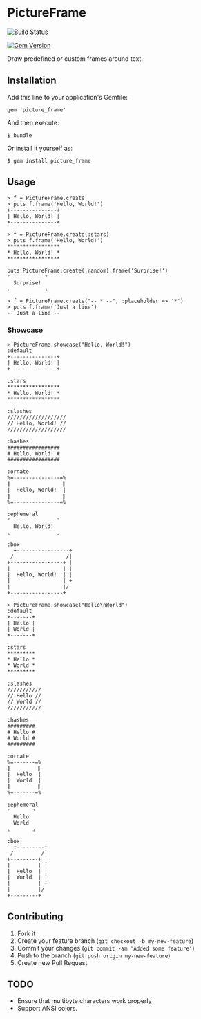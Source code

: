 # PictureFrame

[![Build Status](https://api.travis-ci.org/mschuerig/picture_frame.png?branch=master)](https://api.travis-ci.org/mschuerig/picture_frame)

[![Gem Version](https://badge.fury.io/rb/picture_frame.png)](http://badge.fury.io/rb/picture_frame)


Draw predefined or custom frames around text.

## Installation

Add this line to your application's Gemfile:

    gem 'picture_frame'

And then execute:

    $ bundle

Or install it yourself as:

    $ gem install picture_frame

## Usage

    > f = PictureFrame.create
    > puts f.frame('Hello, World!')
    +---------------+
    | Hello, World! |
    +---------------+

    > f = PictureFrame.create(:stars)
    > puts f.frame('Hello, World!')
    *****************
    * Hello, World! *
    *****************

    puts PictureFrame.create(:random).frame('Surprise!')
    ⌜           ⌝
      Surprise!
    ⌞           ⌟

    > f = PictureFrame.create("-- * --", :placeholder => '*')
    > puts f.frame('Just a line')
    -- Just a line --

### Showcase

    > PictureFrame.showcase("Hello, World!")
    :default
    +---------------+
    | Hello, World! |
    +---------------+

    :stars
    *****************
    * Hello, World! *
    *****************

    :slashes
    ///////////////////
    // Hello, World! //
    ///////////////////

    :hashes
    #################
    # Hello, World! #
    #################

    :ornate
    %=---------------=%
    ∥                 ∥
    |  Hello, World!  |
    ∥                 ∥
    %=---------------=%

    :ephemeral
    ⌜               ⌝
      Hello, World!
    ⌞               ⌟

    :box
      +-----------------+
     /                 /|
    +-----------------+ |
    |                 | |
    |  Hello, World!  | |
    |                 | +
    |                 |/
    +-----------------+

    > PictureFrame.showcase("Hello\nWorld")
    :default
    +-------+
    | Hello |
    | World |
    +-------+

    :stars
    *********
    * Hello *
    * World *
    *********

    :slashes
    ///////////
    // Hello //
    // World //
    ///////////

    :hashes
    #########
    # Hello #
    # World #
    #########

    :ornate
    %=-------=%
    ∥         ∥
    |  Hello  |
    |  World  |
    ∥         ∥
    %=-------=%

    :ephemeral
    ⌜       ⌝
      Hello
      World
    ⌞       ⌟

    :box
      +---------+
     /         /|
    +---------+ |
    |         | |
    |  Hello  | |
    |  World  | |
    |         | +
    |         |/
    +---------+


## Contributing

1. Fork it
2. Create your feature branch (`git checkout -b my-new-feature`)
3. Commit your changes (`git commit -am 'Added some feature'`)
4. Push to the branch (`git push origin my-new-feature`)
5. Create new Pull Request


## TODO

* Ensure that multibyte characters work properly
* Support ANSI colors.

